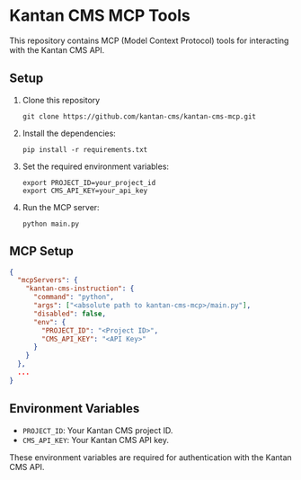 # Kantan CMS MCP Tools

This repository contains MCP (Model Context Protocol) tools for interacting with the Kantan CMS API.

## Setup

1. Clone this repository
   ```
   git clone https://github.com/kantan-cms/kantan-cms-mcp.git
   ```
2. Install the dependencies:
   ```
   pip install -r requirements.txt
   ```
3. Set the required environment variables:
   ```
   export PROJECT_ID=your_project_id
   export CMS_API_KEY=your_api_key
   ```
4. Run the MCP server:
   ```
   python main.py
   ```

## MCP Setup

```json
{
  "mcpServers": {
    "kantan-cms-instruction": {
      "command": "python",
      "args": ["<absolute path to kantan-cms-mcp>/main.py"],
      "disabled": false,
      "env": {
        "PROJECT_ID": "<Project ID>",
        "CMS_API_KEY": "<API Key>"
      }
    }
  },
  ...
}
```


## Environment Variables

- `PROJECT_ID`: Your Kantan CMS project ID.
- `CMS_API_KEY`: Your Kantan CMS API key.

These environment variables are required for authentication with the Kantan CMS API.
